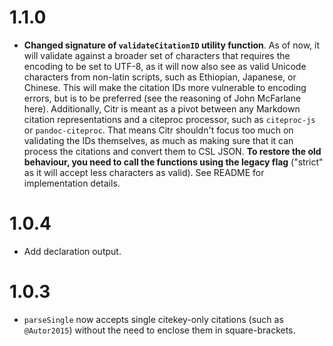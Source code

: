 # 1.1.0

- **Changed signature of `validateCitationID` utility function**. As of now, it will validate against a broader set of characters that requires the encoding to be set to UTF-8, as it will now also see as valid Unicode characters from non-latin scripts, such as Ethiopian, Japanese, or Chinese. This will make the citation IDs more vulnerable to encoding errors, but is to be preferred (see the reasoning of John McFarlane here). Additionally, Citr is meant as a pivot between any Markdown citation representations and a citeproc processor, such as `citeproc-js` or `pandoc-citeproc`. That means Citr shouldn't focus too much on validating the IDs themselves, as much as making sure that it can process the citations and convert them to CSL JSON. **To restore the old behaviour, you need to call the functions using the legacy flag** ("strict" as it will accept less characters as valid). See README for implementation details.

# 1.0.4

- Add declaration output.

# 1.0.3

- `parseSingle` now accepts single citekey-only citations (such as `@Autor2015`) without the need to enclose them in square-brackets.
